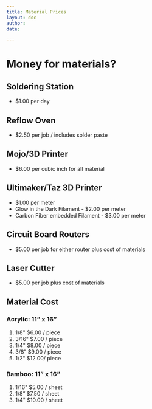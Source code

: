```yaml
---
title: Material Prices
layout: doc
author: 
date: 

---
```


# Money for materials? #
## Soldering Station ##
- $1.00 per day

## Reflow Oven ##
- $2.50 per job / includes solder paste 

## Mojo/3D Printer ##
- $6.00 per cubic inch for all material

## Ultimaker/Taz 3D Printer ##
- $1.00 per meter
- Glow in the Dark Filament - $2.00 per meter
- Carbon Fiber embedded Filament - $3.00 per meter

## Circuit Board Routers ##
- $5.00 per job for either router plus cost of materials

## Laser Cutter ##
- $5.00 per job plus cost of materials

## Material Cost ##
### Acrylic: 11” x 16” ###
1. 1/8" $6.00 / piece
1. 3/16" $7.00 / piece
1. 1/4" $8.00 / piece
1. 3/8" $9.00 / piece
1. 1/2" $12.00/ piece

### Bamboo:  11” x 16” ###
1. 1/16" $5.00 / sheet
1. 1/8” $7.50 / sheet
1. 1/4" $10.00 / sheet
